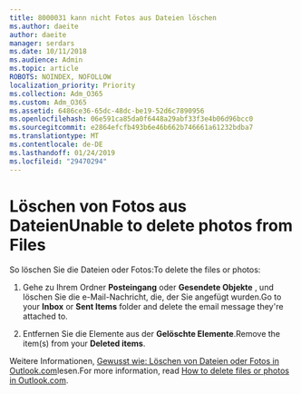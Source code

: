 ```yaml
---
title: 8000031 kann nicht Fotos aus Dateien löschen
ms.author: daeite
author: daeite
manager: serdars
ms.date: 10/11/2018
ms.audience: Admin
ms.topic: article
ROBOTS: NOINDEX, NOFOLLOW
localization_priority: Priority
ms.collection: Adm_O365
ms.custom: Adm_O365
ms.assetid: 6486ce36-65dc-48dc-be19-52d6c7890956
ms.openlocfilehash: 06e591ca85da0f6448a29abf33f3e4b06d96bcc0
ms.sourcegitcommit: e2864efcfb493b6e46b662b746661a61232bdba7
ms.translationtype: MT
ms.contentlocale: de-DE
ms.lasthandoff: 01/24/2019
ms.locfileid: "29470294"
---
```

# <a name="unable-to-delete-photos-from-files"></a><span data-ttu-id="13c4c-102">Löschen von Fotos aus Dateien</span><span class="sxs-lookup"><span data-stu-id="13c4c-102">Unable to delete photos from Files</span></span>

<span data-ttu-id="13c4c-103">So löschen Sie die Dateien oder Fotos:</span><span class="sxs-lookup"><span data-stu-id="13c4c-103">To delete the files or photos:</span></span>
  
1. <span data-ttu-id="13c4c-104">Gehe zu Ihrem Ordner **Posteingang** oder **Gesendete Objekte** , und löschen Sie die e-Mail-Nachricht, die, der Sie angefügt wurden.</span><span class="sxs-lookup"><span data-stu-id="13c4c-104">Go to your **Inbox** or **Sent Items** folder and delete the email message they're attached to.</span></span> 
    
2. <span data-ttu-id="13c4c-105">Entfernen Sie die Elemente aus der **Gelöschte Elemente**.</span><span class="sxs-lookup"><span data-stu-id="13c4c-105">Remove the item(s) from your **Deleted items**.</span></span> 
    
<span data-ttu-id="13c4c-106">Weitere Informationen, [Gewusst wie: Löschen von Dateien oder Fotos in Outlook.com](https://support.office.com/article/bae0531f-040f-4c42-90b9-786ca718c16d.aspx)lesen.</span><span class="sxs-lookup"><span data-stu-id="13c4c-106">For more information, read [How to delete files or photos in Outlook.com](https://support.office.com/article/bae0531f-040f-4c42-90b9-786ca718c16d.aspx).</span></span>
  

